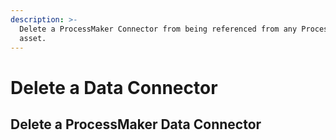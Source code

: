 ```yaml
---
description: >-
  Delete a ProcessMaker Connector from being referenced from any ProcessMaker
  asset.
---
```


# Delete a Data Connector

## Delete a ProcessMaker Data Connector



